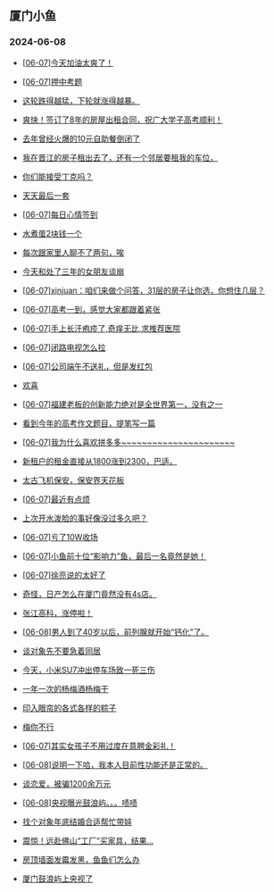 ## 厦门小鱼 
### 2024-06-08

+ [[06-07]今天加油太爽了！](http://bbs.xmfish.com/read-htm-tid-18201552.html)

+ [[06-07]押中考题](http://bbs.xmfish.com/read-htm-tid-18201664.html)

+ [这轮跌得越猛，下轮就涨得越暴。](http://bbs.xmfish.com/read-htm-tid-18201722.html)

+ [爽快！签订了8年的房屋出租合同，祝广大学子高考顺利！](http://bbs.xmfish.com/read-htm-tid-18201682.html)

+ [去年曾经火爆的10元自助餐倒闭了](http://bbs.xmfish.com/read-htm-tid-18201679.html)

+ [我在晋江的房子租出去了，还有一个邻居要租我的车位，](http://bbs.xmfish.com/read-htm-tid-18201516.html)

+ [你们能接受丁克吗？](http://bbs.xmfish.com/read-htm-tid-18201687.html)

+ [天天最后一套](http://bbs.xmfish.com/read-htm-tid-18201640.html)

+ [[06-07]每日心情签到](http://bbs.xmfish.com/read-htm-tid-18201492.html)

+ [水煮蛋2块钱一个](http://bbs.xmfish.com/read-htm-tid-18201563.html)

+ [每次跟家里人聊不了两句，唉](http://bbs.xmfish.com/read-htm-tid-18201667.html)

+ [今天和处了三年的女朋友谈崩](http://bbs.xmfish.com/read-htm-tid-18201851.html)

+ [[06-07]xinjuan：咱们来做个问答，31层的房子让你选，你想住几层？](http://bbs.xmfish.com/read-htm-tid-18201649.html)

+ [[06-07]高考一到，感觉大家都跟着紧张](http://bbs.xmfish.com/read-htm-tid-18201596.html)

+ [[06-07]手上长汗疱疹了,奇痒无比,求推荐医院](http://bbs.xmfish.com/read-htm-tid-18201567.html)

+ [[06-07]闭路电视怎么拉](http://bbs.xmfish.com/read-htm-tid-18201598.html)

+ [[06-07]公司端午不送礼，但是发红包](http://bbs.xmfish.com/read-htm-tid-18201788.html)

+ [欢喜](http://bbs.xmfish.com/read-htm-tid-18201762.html)

+ [[06-07]福建老板的创新能力绝对是全世界第一，没有之一](http://bbs.xmfish.com/read-htm-tid-18201803.html)

+ [看到今年的高考作文题目，提笔写一篇](http://bbs.xmfish.com/read-htm-tid-18201705.html)

+ [[06-07]我为什么喜欢拼多多~~~~~~~~~~~~~~~~~~~~~~](http://bbs.xmfish.com/read-htm-tid-18201702.html)

+ [新租户的租金直接从1800涨到2300，巴适。](http://bbs.xmfish.com/read-htm-tid-18201892.html)

+ [太古飞机保安，保安界天花板](http://bbs.xmfish.com/read-htm-tid-18201704.html)

+ [[06-07]最近有点烦](http://bbs.xmfish.com/read-htm-tid-18201763.html)

+ [上次开水泼脸的事好像没过多久吧？](http://bbs.xmfish.com/read-htm-tid-18201866.html)

+ [[06-07]亏了10W收场](http://bbs.xmfish.com/read-htm-tid-18201796.html)

+ [[06-07]小鱼前十位“影响力”鱼，最后一名竟然是她！](http://bbs.xmfish.com/read-htm-tid-18201884.html)

+ [[06-07]徐亮说的太好了](http://bbs.xmfish.com/read-htm-tid-18201901.html)

+ [奇怪，日产怎么在厦门竟然没有4s店。](http://bbs.xmfish.com/read-htm-tid-18201932.html)

+ [张江高科，涨停啦！](http://bbs.xmfish.com/read-htm-tid-18201795.html)

+ [[06-08]男人到了40岁以后，前列腺就开始“钙化”了。](http://bbs.xmfish.com/read-htm-tid-18201990.html)

+ [谈对象先不要急着同居](http://bbs.xmfish.com/read-htm-tid-18201867.html)

+ [今天，小米SU7冲出停车场致一死三伤](http://bbs.xmfish.com/read-htm-tid-18201817.html)

+ [一年一次的杨梅酒杨梅干](http://bbs.xmfish.com/read-htm-tid-18201859.html)

+ [印入眼帘的各式各样的粽子](http://bbs.xmfish.com/read-htm-tid-18201872.html)

+ [梅你不行](http://bbs.xmfish.com/read-htm-tid-18201881.html)

+ [[06-07]其实女孩子不用过度在意聘金彩礼！](http://bbs.xmfish.com/read-htm-tid-18201971.html)

+ [[06-08]说明一下哈，我本人目前性功能还是正常的。](http://bbs.xmfish.com/read-htm-tid-18202057.html)

+ [谈恋爱，被骗1200余万元](http://bbs.xmfish.com/read-htm-tid-18202068.html)

+ [[06-08]央视曝光鼓浪屿。。。啧啧](http://bbs.xmfish.com/read-htm-tid-18202141.html)

+ [找个对象年底结婚合适帮忙带娃](http://bbs.xmfish.com/read-htm-tid-18201961.html)

+ [震惊！远赴佛山“工厂”买家具，结果…](http://bbs.xmfish.com/read-htm-tid-18202102.html)

+ [房顶墙面发霉发黑，鱼鱼们怎么办](http://bbs.xmfish.com/read-htm-tid-18202035.html)

+ [厦门鼓浪屿上央视了](http://bbs.xmfish.com/read-htm-tid-18202169.html)


